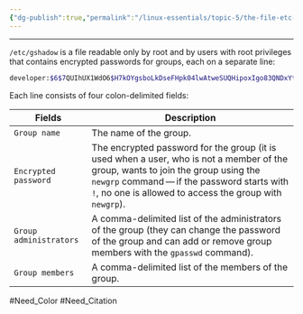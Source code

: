 ```yaml
---
{"dg-publish":true,"permalink":"/linux-essentials/topic-5/the-file-etc-gshadow/"}
---
```


---
`/etc/gshadow` is a file readable only by root and by users with root privileges that contains encrypted passwords for groups, each on a separate line:

```bash
developer:$6$7QUIhUX1WdO6$H7kOYgsboLkDseFHpk04lwAtweSUQHipoxIgo83QNDxYtYwgmZTCU0qSCuCkErmyR2 63rvHiLctZVDR7Ya9Ai1::
```

Each line consists of four colon-delimited fields:

| Fields                 | Description                                                                                                                                                                                                                                 |
| ---------------------- | ------------------------------------------------------------------------------------------------------------------------------------------------------------------------------------------------------------------------------------------- |
| `Group name`           | The name of the group.                                                                                                                                                                                                                      |
| `Encrypted password`   | The encrypted password for the group (it is used when a user, who is not a member of the group, wants to join the group using the `newgrp` command — if the password starts with `!`, no one is allowed to access the group with `newgrp`). |
| `Group administrators` | A comma-delimited list of the administrators of the group (they can change the password of the group and can add or remove group members with the  `gpasswd` command).                                                                      |
| `Group members`        | A comma-delimited list of the members of the group.                                                                                                                                                                                         |

#Need_Color #Need_Citation 